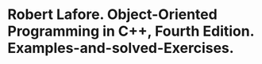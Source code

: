 # Robert Lafore. Object-Oriented Programming in C++, Fourth Edition. Examples-and-solved-Exercises.
